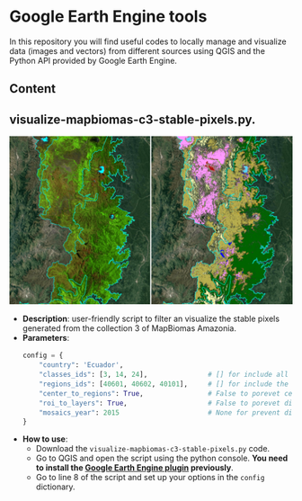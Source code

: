 # Google Earth Engine tools

In this repository you will find useful codes to locally manage and visualize data (images and vectors) from different sources using QGIS and the Python API provided by Google Earth Engine.

## Content

## visualize-mapbiomas-c3-stable-pixels.py.
![Stable pixels visualizer](https://github.com/ejvalero/python_tools/blob/master/google-earth-engine/stable-pixels-visualizer.png)

- **Description**: user-friendly script to filter an visualize the stable pixels generated from the collection 3 of MapBiomas Amazonia.
- **Parameters**:
    ```python
    config = {
        "country": 'Ecuador',
        "classes_ids": [3, 14, 24],               # [] for include all legend classes.
        "regions_ids": [40601, 40602, 40101],     # [] for include the complete country.
        "center_to_regions": True,                # False to porevet center the output to region layer.
        "roi_to_layers": True,                    # False to porevet display roi to the map.
        "mosaics_year": 2015                      # None for prevent display mosaics to the map.
    }
    ```
- **How to use**:
	- Download the `visualize-mapbiomas-c3-stable-pixels.py` code.
	- Go to QGIS and open the script using the python console. **You need to install the [Google Earth Engine plugin](https://gee-community.github.io/qgis-earthengine-plugin/) previously**.
	- Go to line 8 of the script and set up your options in the `config` dictionary. 
